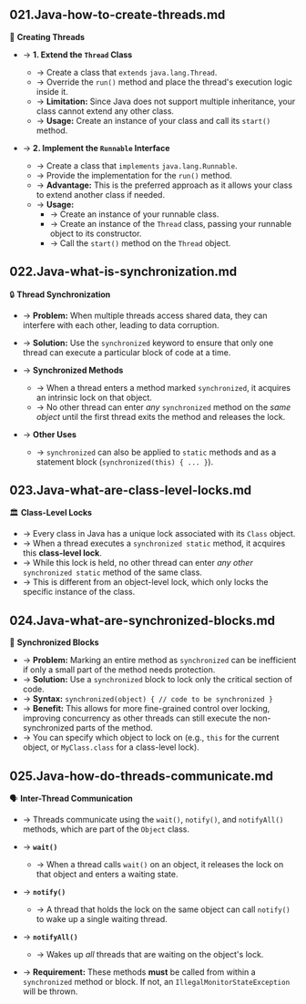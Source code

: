 ## 021.Java-how-to-create-threads.md
🧵 **Creating Threads**

- → **1. Extend the `Thread` Class**
  - → Create a class that `extends` `java.lang.Thread`.
  - → Override the `run()` method and place the thread's execution logic inside it.
  - → **Limitation:** Since Java does not support multiple inheritance, your class cannot extend any other class.
  - → **Usage:** Create an instance of your class and call its `start()` method.

- → **2. Implement the `Runnable` Interface**
  - → Create a class that `implements` `java.lang.Runnable`.
  - → Provide the implementation for the `run()` method.
  - → **Advantage:** This is the preferred approach as it allows your class to extend another class if needed.
  - → **Usage:** 
    - → Create an instance of your runnable class.
    - → Create an instance of the `Thread` class, passing your runnable object to its constructor.
    - → Call the `start()` method on the `Thread` object.
## 022.Java-what-is-synchronization.md
🔒 **Thread Synchronization**

- → **Problem:** When multiple threads access shared data, they can interfere with each other, leading to data corruption.
- → **Solution:** Use the `synchronized` keyword to ensure that only one thread can execute a particular block of code at a time.

- → **Synchronized Methods**
  - → When a thread enters a method marked `synchronized`, it acquires an intrinsic lock on that object.
  - → No other thread can enter *any* `synchronized` method on the *same object* until the first thread exits the method and releases the lock.

- → **Other Uses**
  - → `synchronized` can also be applied to `static` methods and as a statement block (`synchronized(this) { ... }`).
## 023.Java-what-are-class-level-locks.md
🏛️ **Class-Level Locks**

- → Every class in Java has a unique lock associated with its `Class` object.
- → When a thread executes a `synchronized static` method, it acquires this **class-level lock**.
- → While this lock is held, no other thread can enter *any other* `synchronized static` method of the same class.
- → This is different from an object-level lock, which only locks the specific instance of the class.
## 024.Java-what-are-synchronized-blocks.md
🧱 **Synchronized Blocks**

- → **Problem:** Marking an entire method as `synchronized` can be inefficient if only a small part of the method needs protection.
- → **Solution:** Use a `synchronized` block to lock only the critical section of code.
- → **Syntax:** `synchronized(object) { // code to be synchronized }`
- → **Benefit:** This allows for more fine-grained control over locking, improving concurrency as other threads can still execute the non-synchronized parts of the method.
- → You can specify which object to lock on (e.g., `this` for the current object, or `MyClass.class` for a class-level lock).
## 025.Java-how-do-threads-communicate.md
🗣️ **Inter-Thread Communication**

- → Threads communicate using the `wait()`, `notify()`, and `notifyAll()` methods, which are part of the `Object` class.

- → **`wait()`**
  - → When a thread calls `wait()` on an object, it releases the lock on that object and enters a waiting state.

- → **`notify()`**
  - → A thread that holds the lock on the same object can call `notify()` to wake up a single waiting thread.

- → **`notifyAll()`**
  - → Wakes up *all* threads that are waiting on the object's lock.

- → **Requirement:** These methods **must** be called from within a `synchronized` method or block. If not, an `IllegalMonitorStateException` will be thrown.
